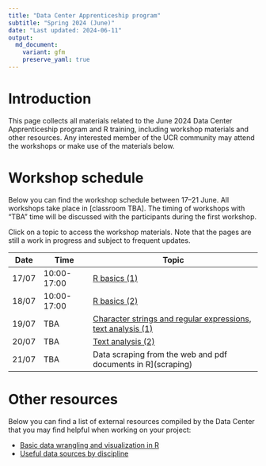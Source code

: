 ```yaml
---
title: "Data Center Apprenticeship program"
subtitle: "Spring 2024 (June)"
date: "Last updated: 2024-06-11"
output:
  md_document:
    variant: gfm
    preserve_yaml: true
---
```


# Introduction

This page collects all materials related to the June 2024 Data Center
Apprenticeship program and R training, including workshop materials and
other resources. Any interested member of the UCR community may attend
the workshops or make use of the materials below.

# Workshop schedule

Below you can find the workshop schedule between 17–21 June. All
workshops take place in \[classroom TBA\]. The timing of workshops with
“TBA” time will be discussed with the participants during the first
workshop.

Click on a topic to access the workshop materials. Note that the pages
are still a work in progress and subject to frequent updates.

| Date  | Time        | Topic                                                                 |
|-------|-------------|-----------------------------------------------------------------------|
| 17/07 | 10:00-17:00 | [R basics (1)](basics1)                                               |
| 18/07 | 10:00-17:00 | [R basics (2)](basics2)                                               |
| 19/07 | TBA         | [Character strings and regular expressions, text analysis (1)](text1) |
| 20/07 | TBA         | [Text analysis (2)](text2)                                            |
| 21/07 | TBA         | Data scraping from the web and pdf documents in R\](scraping)         |

# Other resources

Below you can find a list of external resources compiled by the Data
Center that you may find helpful when working on your project:

- [Basic data wrangling and visualization in R](../tutorial/links)
- [Useful data sources by discipline](../tutorial/data)
